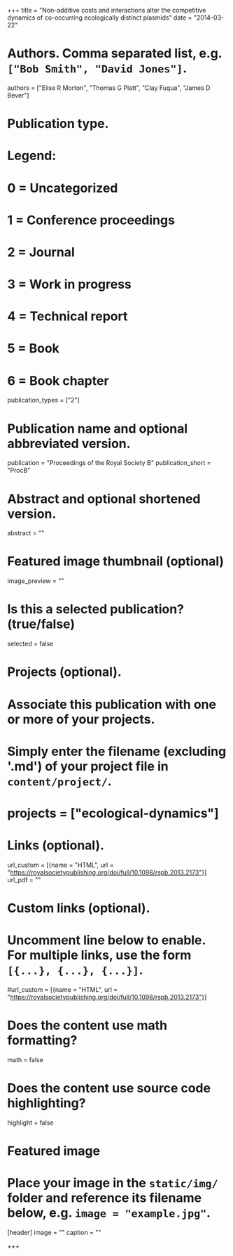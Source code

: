 +++
title = "Non-additive costs and interactions alter the competitive dynamics of co-occurring ecologically distinct plasmids"
date = "2014-03-22"

# Authors. Comma separated list, e.g. `["Bob Smith", "David Jones"]`.
authors = ["Elise R Morton", "Thomas G Platt", "Clay Fuqua", "James D Bever"]

# Publication type.
# Legend:
# 0 = Uncategorized
# 1 = Conference proceedings
# 2 = Journal
# 3 = Work in progress
# 4 = Technical report
# 5 = Book
# 6 = Book chapter
publication_types = ["2"]

# Publication name and optional abbreviated version.
publication = "Proceedings of the Royal Society B"
publication_short = "ProcB"

# Abstract and optional shortened version.
abstract = ""
# Featured image thumbnail (optional)
image_preview = ""

# Is this a selected publication? (true/false)
selected = false

# Projects (optional).
#   Associate this publication with one or more of your projects.
#   Simply enter the filename (excluding '.md') of your project file in `content/project/`.
# projects = ["ecological-dynamics"]

# Links (optional).
url_custom = [{name = "HTML", url = "https://royalsocietypublishing.org/doi/full/10.1098/rspb.2013.2173"}]
url_pdf = ""

# Custom links (optional).
#   Uncomment line below to enable. For multiple links, use the form `[{...}, {...}, {...}]`.
#url_custom = [{name = "HTML", url = "https://royalsocietypublishing.org/doi/full/10.1098/rspb.2013.2173"}]

# Does the content use math formatting?
math = false

# Does the content use source code highlighting?
highlight = false

# Featured image
# Place your image in the `static/img/` folder and reference its filename below, e.g. `image = "example.jpg"`.
[header]
image = ""
caption = ""

+++